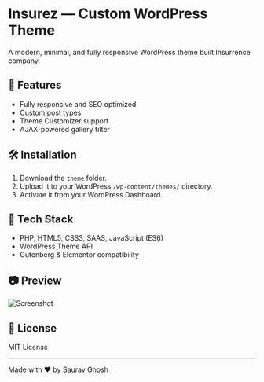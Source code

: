 # Insurez — Custom WordPress Theme

A modern, minimal, and fully responsive WordPress theme built Insurrence company.

## 🌟 Features
- Fully responsive and SEO optimized
- Custom post types
- Theme Customizer support
- AJAX-powered gallery filter

## 🛠️ Installation
1. Download the `theme` folder.
2. Upload it to your WordPress `/wp-content/themes/` directory.
3. Activate it from your WordPress Dashboard.

## 🧩 Tech Stack
- PHP, HTML5, CSS3, SAAS, JavaScript (ES6)
- WordPress Theme API
- Gutenberg & Elementor compatibility

## 📷 Preview
![Screenshot](theme/screenshot.png)

## 📄 License
MIT License

---

Made with ❤️ by [Saurav Ghosh](https://github.com/saurav-ghosh)

